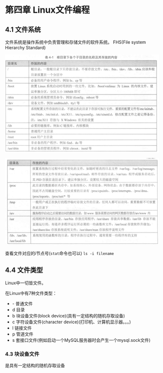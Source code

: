 # 第四章 Linux文件编程

## 4.1 文件系统

文件系统是操作系统中负责管理和存储文件的软件系统。
FHS(File system Hierarchy Standard)

![alt text](image.png)

![alt text](image-1.png)

查看文件对应的i节点号(`stat`命令也可以)
`ls -i filename`


## 4.4 文件类型

Linux中一切皆文件。

在Linux中有7种文件类型：
- \- 普通文件
- d 目录
- b 块设备文件(block device)(具有一定结构的随机存取设备)
- c 字符设备文件(character device)(打印机、计算机显示器。。。)
- l 链接文件
- p 管道文件
- s 套接口文件(例如启动一个MySQL服务器时会产生一个mysql.sock文件)


### 4.3 块设备文件

是具有一定结构的随机存取设备
